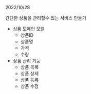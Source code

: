 2022/10/28

간단한 상품을 관리할수 있는 서비스 만들기
- 상품 도메인 모델
    - 상품ID
    - 상품명
    - 가격
    - 수량
- 상품 관리 기능
    - 상품 목록
    - 상품 상세
    - 상품 등록
    - 상품 수정